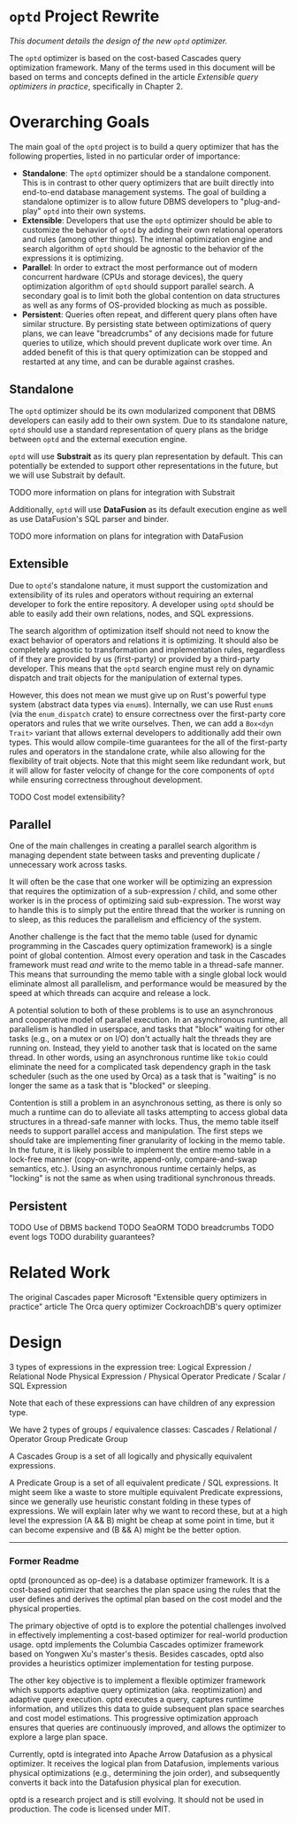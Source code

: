 # `optd` Project Rewrite

_This document details the design of the new `optd` optimizer._

The `optd` optimizer is based on the cost-based Cascades query optimization framework. Many of the terms used in this document will be based on terms and concepts defined in the article _Extensible query optimizers in practice_, specifically in Chapter 2.

# Overarching Goals

The main goal of the `optd` project is to build a query optimizer that has the following properties,
listed in no particular order of importance:

-   **Standalone**: The `optd` optimizer should be a standalone component. This is in contrast to other query optimizers that are built directly into end-to-end database management systems. The goal of building a standalone optimizer is to allow future DBMS developers to "plug-and-play" `optd` into their own systems.
-   **Extensible**: Developers that use the `optd` optimizer should be able to customize the behavior of `optd` by adding their own relational operators and rules (among other things). The internal optimization engine and search algorithm of `optd` should be agnostic to the behavior of the expressions it is optimizing.
-   **Parallel**: In order to extract the most performance out of modern concurrent hardware (CPUs and storage devices), the query optimization algorithm of `optd` should support parallel search. A secondary goal is to limit both the global contention on data structures as well as any forms of OS-provided blocking as much as possible.
-   **Persistent**: Queries often repeat, and different query plans often have similar structure. By persisting state between optimizations of query plans, we can leave "breadcrumbs" of any decisions made for future queries to utilize, which should prevent duplicate work over time. An added benefit of this is that query optimization can be stopped and restarted at any time, and can be durable against crashes.

## Standalone

The `optd` optimizer should be its own modularized component that DBMS developers can easily add to their own system. Due to its standalone nature, `optd` should use a standard representation of query plans as the bridge between `optd` and the external execution engine.

`optd` will use **Substrait** as its query plan representation by default. This can potentially be extended to support other representations in the future, but we will use Substrait by default.

TODO more information on plans for integration with Substrait

Additionally, `optd` will use **DataFusion** as its default execution engine as well as use DataFusion's SQL parser and binder.

TODO more information on plans for integration with DataFusion

## Extensible

Due to `optd`'s standalone nature, it must support the customization and extensibility of its rules and operators without requiring an external developer to fork the entire repository. A developer using `optd` should be able to easily add their own relations, nodes, and SQL expressions.

The search algorithm of optimization itself should not need to know the exact behavior of operators and relations it is optimizing. It should also be completely agnostic to transformation and implementation rules, regardless of if they are provided by us (first-party) or provided by a third-party developer. This means that the `optd` search engine must rely on dynamic dispatch and trait objects for the manipulation of external types.

However, this does not mean we must give up on Rust's powerful type system (abstract data types via `enum`s). Internally, we can use Rust `enum`s (via the `enum_dispatch` crate) to ensure correctness over the first-party core operators and rules that we write ourselves. Then, we can add a `Box<dyn Trait>` variant that allows external developers to additionally add their own types. This would allow compile-time guarantees for the all of the first-party rules and operators in the standalone crate, while also allowing for the flexibility of trait objects. Note that this might seem like redundant work, but it will allow for faster velocity of change for the core components of `optd` while ensuring correctness throughout development.

TODO Cost model extensibility?

## Parallel

One of the main challenges in creating a parallel search algorithm is managing dependent state between tasks and preventing duplicate / unnecessary work across tasks.

It will often be the case that one worker will be optimizing an expression that requires the optimization of a sub-expression / child, and some other worker is in the process of optimizing said sub-expression. The worst way to handle this is to simply put the entire thread that the worker is running on to sleep, as this reduces the parallelism and efficiency of the system.

Another challenge is the fact that the memo table (used for dynamic programming in the Cascades query optimization framework) is a single point of global contention. Almost every operation and task in the Cascades framework must read _and_ write to the memo table in a thread-safe manner. This means that surrounding the memo table with a single global lock would eliminate almost all parallelism, and performance would be measured by the speed at which threads can acquire and release a lock.

A potential solution to both of these problems is to use an asynchronous and cooperative model of parallel execution. In an asynchronous runtime, all parallelism is handled in userspace, and tasks that "block" waiting for other tasks (e.g., on a mutex or on I/O) don't actually halt the threads they are running on. Instead, they yield to another task that is located on the same thread. In other words, using an asynchronous runtime like `tokio` could eliminate the need for a complicated task dependency graph in the task scheduler (such as the one used by Orca) as a task that is "waiting" is no longer the same as a task that is "blocked" or sleeping.

Contention is still a problem in an asynchronous setting, as there is only so much a runtime can do to alleviate all tasks attempting to access global data structures in a thread-safe manner with locks. Thus, the memo table itself needs to support parallel access and manipulation. The first steps we should take are implementing finer granularity of locking in the memo table. In the future, it is likely possible to implement the entire memo table in a lock-free manner (copy-on-write, append-only, compare-and-swap semantics, etc.). Using an asynchronous runtime certainly helps, as "locking" is not the same as when using traditional synchronous threads.

## Persistent

TODO Use of DBMS backend
TODO SeaORM
TODO breadcrumbs
TODO event logs
TODO durability guarantees?

# Related Work

The original Cascades paper
Microsoft "Extensible query optimizers in practice" article
The Orca query optimizer
CockroachDB's query optimizer

# Design

3 types of expressions in the expression tree:
Logical Expression / Relational Node
Physical Expression / Physical Operator
Predicate / Scalar / SQL Expression

Note that each of these expressions can have children of any expression type.

We have 2 types of groups / equivalence classes:
Cascades / Relational / Operator Group
Predicate Group

A Cascades Group is a set of all logically and physically equivalent expressions.

A Predicate Group is a set of all equivalent predicate / SQL expressions. It might seem like a waste to store multiple equivalent Predicate expressions, since we generally use heuristic constant folding in these types of expressions. We will explain later why we want to record these, but at a high level the expression (A && B) might be cheap at some point in time, but it can become expensive and (B && A) might be the better option.

---

### Former Readme

optd (pronounced as op-dee) is a database optimizer framework. It is a cost-based optimizer that searches the plan space using the rules that the user defines and derives the optimal plan based on the cost model and the physical properties.

The primary objective of optd is to explore the potential challenges involved in effectively implementing a cost-based optimizer for real-world production usage. optd implements the Columbia Cascades optimizer framework based on Yongwen Xu's master's thesis. Besides cascades, optd also provides a heuristics optimizer implementation for testing purpose.

The other key objective is to implement a flexible optimizer framework which supports adaptive query optimization (aka. reoptimization) and adaptive query execution. optd executes a query, captures runtime information, and utilizes this data to guide subsequent plan space searches and cost model estimations. This progressive optimization approach ensures that queries are continuously improved, and allows the optimizer to explore a large plan space.

Currently, optd is integrated into Apache Arrow Datafusion as a physical optimizer. It receives the logical plan from Datafusion, implements various physical optimizations (e.g., determining the join order), and subsequently converts it back into the Datafusion physical plan for execution.

optd is a research project and is still evolving. It should not be used in production. The code is licensed under MIT.
